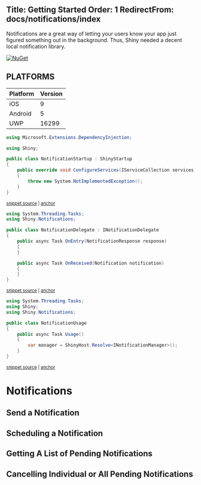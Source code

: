 Title: Getting Started
Order: 1
RedirectFrom: docs/notifications/index
---

Notifications are a great way of letting your users know your app just figured something out in the background.  Thus, Shiny needed a decent local notification library.

[![NuGet](https://img.shields.io/nuget/v/Shiny.Notifications.svg?maxAge=2592000)](https://www.nuget.org/packages/Shiny.Notifications/)

## PLATFORMS

|Platform|Version|
|--------|-------|
|iOS|9|
|Android|5|
|UWP|16299|

<!-- snippet: NotificationStartup.cs -->
<a id='snippet-NotificationStartup.cs'></a>
```cs
using Microsoft.Extensions.DependencyInjection;

using Shiny;

public class NotificationStartup : ShinyStartup
{
    public override void ConfigureServices(IServiceCollection services)
    {
        throw new System.NotImplementedException();
    }
}
```
<sup><a href='/src/Snippets/NotificationStartup.cs#L1-L11' title='File snippet `NotificationStartup.cs` was extracted from'>snippet source</a> | <a href='#snippet-NotificationStartup.cs' title='Navigate to start of snippet `NotificationStartup.cs`'>anchor</a></sup>
<!-- endSnippet -->

<!-- snippet: NotificationDelegate.cs -->
<a id='snippet-NotificationDelegate.cs'></a>
```cs
using System.Threading.Tasks;
using Shiny.Notifications;

public class NotificationDelegate : INotificationDelegate
{
    public async Task OnEntry(NotificationResponse response)
    {
    }

    public async Task OnReceived(Notification notification)
    {
    }
}
```
<sup><a href='/src/Snippets/NotificationDelegate.cs#L1-L13' title='File snippet `NotificationDelegate.cs` was extracted from'>snippet source</a> | <a href='#snippet-NotificationDelegate.cs' title='Navigate to start of snippet `NotificationDelegate.cs`'>anchor</a></sup>
<!-- endSnippet -->

<!-- snippet: NotificationUsage.cs -->
<a id='snippet-NotificationUsage.cs'></a>
```cs
using System.Threading.Tasks;
using Shiny;
using Shiny.Notifications;

public class NotificationUsage
{
    public async Task Usage()
    {
        var manager = ShinyHost.Resolve<INotificationManager>();
    }
}
```
<sup><a href='/src/Snippets/NotificationUsage.cs#L1-L11' title='File snippet `NotificationUsage.cs` was extracted from'>snippet source</a> | <a href='#snippet-NotificationUsage.cs' title='Navigate to start of snippet `NotificationUsage.cs`'>anchor</a></sup>
<!-- endSnippet -->

# Notifications

## Send a Notification

## Scheduling a Notification

## Getting A List of Pending Notifications

## Cancelling Individual or All Pending Notifications
